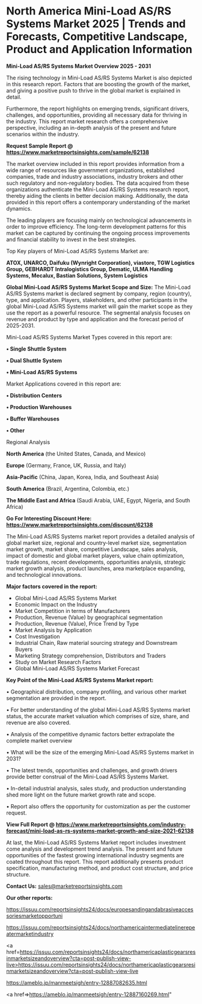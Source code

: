 # North America Mini-Load AS/RS Systems Market 2025 | Trends and Forecasts, Competitive Landscape, Product and Application Information

<Strong> Mini-Load AS/RS Systems Market Overview 2025 - 2031</strong>

The rising technology in Mini-Load AS/RS Systems Market is also depicted in this research report. Factors that are boosting the growth of the market, and giving a positive push to thrive in the global market is explained in detail.

Furthermore, the report highlights on emerging trends, significant drivers, challenges, and opportunities, providing all necessary data for thriving in the industry. This report market research offers a comprehensive perspective, including an in-depth analysis of the present and future scenarios within the industry.

<strong>Request Sample Report @ <a href=https://www.marketreportsinsights.com/sample/62138>https://www.marketreportsinsights.com/sample/62138</a></strong>

The market overview included in this report provides information from a wide range of resources like government organizations, established companies, trade and industry associations, industry brokers and other such regulatory and non-regulatory bodies. The data acquired from these organizations authenticate the Mini-Load AS/RS Systems research report, thereby aiding the clients in better decision making. Additionally, the data provided in this report offers a contemporary understanding of the market dynamics.

The leading players are focusing mainly on technological advancements in order to improve efficiency. The long-term development patterns for this market can be captured by continuing the ongoing process improvements and financial stability to invest in the best strategies.

Top Key players of Mini-Load AS/RS Systems Market are:

<strong>ATOX, UNARCO, Daifuku (Wynright Corporation), viastore, TGW Logistics Group, GEBHARDT Intralogistics Group, Dematic, ULMA Handling Systems, Mecalux, Bastian Solutions, System Logistics</strong>

<strong><b>Global Mini-Load AS/RS Systems Market Scope and Size:</b></strong>
The Mini-Load AS/RS Systems market is declared segment by company, region (country), type, and application. Players, stakeholders, and other participants in the global Mini-Load AS/RS Systems market will gain the market scope as they use the report as a powerful resource. The segmental analysis focuses on revenue and product by type and application and the forecast period of 2025-2031.

Mini-Load AS/RS Systems Market Types covered in this report are:

<strong>• Single Shuttle System

• Dual Shuttle System

• Mini-Load AS/RS Systems</strong>

Market Applications covered in this report are:

<strong>• Distribution Centers

• Production Warehouses

• Buffer Warehouses

• Other</strong> 

Regional Analysis

<strong>North America</strong> (the United States, Canada, and Mexico)

<strong>Europe</strong> (Germany, France, UK, Russia, and Italy)

<strong>Asia-Pacific</strong> (China, Japan, Korea, India, and Southeast Asia)

<strong>South America</strong> (Brazil, Argentina, Colombia, etc.)

<strong>The Middle East and Africa</strong> (Saudi Arabia, UAE, Egypt, Nigeria, and South Africa)

<strong>Go For Interesting Discount Here: <a href=https://www.marketreportsinsights.com/discount/62138>https://www.marketreportsinsights.com/discount/62138</a></strong>

The Mini-Load AS/RS Systems market report provides a detailed analysis of global market size, regional and country-level market size, segmentation market growth, market share, competitive Landscape, sales analysis, impact of domestic and global market players, value chain optimization, trade regulations, recent developments, opportunities analysis, strategic market growth analysis, product launches, area marketplace expanding, and technological innovations.

<strong><b>Major factors covered in the report:</b></strong>
<ul>
  <li>Global Mini-Load AS/RS Systems Market </li>
  <li>Economic Impact on the Industry</li>
  <li>Market Competition in terms of Manufacturers</li>
  <li>Production, Revenue (Value) by geographical segmentation</li>
  <li>Production, Revenue (Value), Price Trend by Type</li>
  <li>Market Analysis by Application</li>
  <li>Cost Investigation</li>
  <li>Industrial Chain, Raw material sourcing strategy and Downstream Buyers</li>
  <li>Marketing Strategy comprehension, Distributors and Traders</li>
  <li>Study on Market Research Factors</li>
  <li>Global Mini-Load AS/RS Systems Market Forecast</li>
</ul>

<strong><b>Key Point of the Mini-Load AS/RS Systems Market report:</b></strong>

• Geographical distribution, company profiling, and various other market segmentation are provided in the report.

• For better understanding of the global Mini-Load AS/RS Systems market status, the accurate market valuation which comprises of size, share, and revenue are also covered.

• Analysis of the competitive dynamic factors better extrapolate the complete market overview

• What will be the size of the emerging Mini-Load AS/RS Systems market in 2031?

• The latest trends, opportunities and challenges, and growth drivers provide better construal of the Mini-Load AS/RS Systems Market.

• In-detail industrial analysis, sales study, and production understanding shed more light on the future market growth rate and scope.

• Report also offers the opportunity for customization as per the customer request.

<strong><b>View Full Report @ <a href=https://www.marketreportsinsights.com/industry-forecast/mini-load-as-rs-systems-market-growth-and-size-2021-62138>https://www.marketreportsinsights.com/industry-forecast/mini-load-as-rs-systems-market-growth-and-size-2021-62138</a></b></strong>


At last, the Mini-Load AS/RS Systems Market report includes investment come analysis and development trend analysis. The present and future opportunities of the fastest growing international industry segments are coated throughout this report. This report additionally presents product specification, manufacturing method, and product cost structure, and price structure.

<strong>Contact Us:</strong>
sales@marketreportsinsights.com

<strong>Our other reports:</strong>

<a href=https://issuu.com/reportsinsights24/docs/europesandingandabrasiveaccessoriesmarketopportuni>https://issuu.com/reportsinsights24/docs/europesandingandabrasiveaccessoriesmarketopportuni</a>

<a href=https://issuu.com/reportsinsights24/docs/northamericaintermediatelinerepeatermarketindustry>https://issuu.com/reportsinsights24/docs/northamericaintermediatelinerepeatermarketindustry</a>

<a href=https://issuu.com/reportsinsights24/docs/northamericaplasticgearsresinmarketsizeandoverview?cta=post-publish-view-live>https://issuu.com/reportsinsights24/docs/northamericaplasticgearsresinmarketsizeandoverview?cta=post-publish-view-live</a>

<a href=https://ameblo.jp/manmeetsigh/entry-12887082635.html>https://ameblo.jp/manmeetsigh/entry-12887082635.html</a>

<a href=>https://ameblo.jp/manmeetsigh/entry-12887160269.html</a>"
